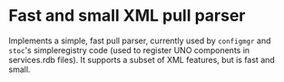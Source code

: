 # Fast and small XML pull parser

Implements a simple, fast pull parser, currently used by `configmgr` and
`stoc`'s simpleregistry code (used to register UNO components in
services.rdb files). It supports a subset of XML features, but is fast
and small.

